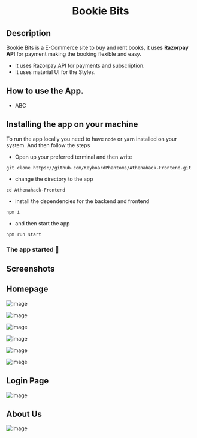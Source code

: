 <h1 align="center">Bookie Bits</h1>

<h2>Description</h2>
<p>Bookie Bits is a E-Commerce site to buy and rent books, it uses <b>Razorpay API</b> for payment making the booking flexible and easy.</p>
<ul>
<li>It uses Razorpay API for payments and subscription.
<li>It uses material UI for the Styles.
</ul>
<h2>How to use the App.</h2>
<ul>
<li>ABC
</ul>

## Installing the app on your machine

To run the app locally you need to have `node` or `yarn` installed on your system. And then follow the steps

- Open up your preferred terminal and then write

```
git clone https://github.com/KeyboardPhantoms/Athenahack-Frontend.git
```

- change the directory to the app

```
cd Athenahack-Frontend
```

- install the dependencies for the backend and frontend

```
npm i
```

- and then start the app

```
npm run start

```

### The app started 🚀

## Screenshots

<h2>Homepage</h2>

![image](https://user-images.githubusercontent.com/63038880/147417416-247760ad-bb3e-47c3-af55-d46b7d719cb4.png)

![image](https://user-images.githubusercontent.com/63038880/147417457-02870298-ea40-4dee-bcd8-810bd074c858.png)

![image](https://user-images.githubusercontent.com/63038880/147417477-682f949a-f58e-4e81-a2e8-3bc3850e9228.png)

![image](https://user-images.githubusercontent.com/63038880/147417497-5df3a376-9384-4eea-9bf6-1c6e0b0f57a5.png)

![image](https://user-images.githubusercontent.com/63038880/147417518-66a08acc-3feb-451e-b4f7-0cb7ed8ddb4e.png)

![image](https://user-images.githubusercontent.com/63038880/147417531-d76f2993-5449-4b6a-b2db-6cf7f3e26d89.png)

<h2>Login Page</h2>

![image](https://user-images.githubusercontent.com/63038880/147417587-e2c80e15-21dc-4052-9fc9-98b7118fbd14.png)

<h2>About Us</h2>

![image](https://user-images.githubusercontent.com/63038880/147417582-701e23f3-0f03-4213-a6a5-275a2a7eb7c6.png)
